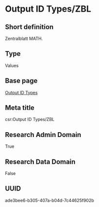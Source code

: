 # Output ID Types/ZBL
## Short definition
Zentralblatt MATH.
## Type
Values
## Base page
[Output ID Types](https://github.com/EuroCRIS/CASRAI-Dictionairies/blob/main/Objects/Output%20ID%20Types.md)
## Meta title
csr:Output ID Types/ZBL
## Research Admin Domain
True
## Research Data Domain
False
## UUID
ade3bee6-b305-407a-b04d-7c44625f902b
